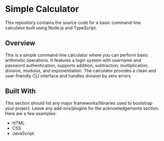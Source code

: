 # Simple Calculator

This repository contains the source code for a basic command-line calculator built using Node.js and TypeScript.

## Overview

This is a simple command-line calculator where you can perform basic arithmetic operations. It features a login system with username and password authentication, supports addition, subtraction, multiplication, division, modulus, and exponentiation. The calculator provides a clean and user-friendly CLI interface and handles division by zero errors.

## Built With

This section should list any major frameworks/libraries used to bootstrap your project. Leave any add-ons/plugins for the acknowledgements section. Here are a few examples:

- HTML
- CSS
- JavaScript
